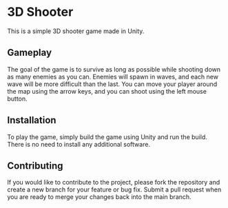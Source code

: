 # 3D Shooter

This is a simple 3D shooter game made in Unity.

## Gameplay

The goal of the game is to survive as long as possible while shooting down as many enemies as you can. Enemies will spawn in waves, and each new wave will be more difficult than the last. You can move your player around the map using the arrow keys, and you can shoot using the left mouse button.

## Installation

To play the game, simply build the game using Unity and run the build. There is no need to install any additional software.

## Contributing

If you would like to contribute to the project, please fork the repository and create a new branch for your feature or bug fix. Submit a pull request when you are ready to merge your changes back into the main branch.
